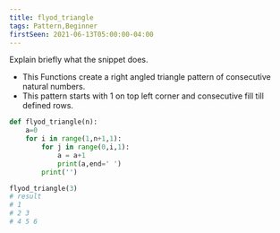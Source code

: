```yaml
---
title: flyod_triangle
tags: Pattern,Beginner
firstSeen: 2021-06-13T05:00:00-04:00
---
```


Explain briefly what the snippet does.

- This Functions create a right angled triangle pattern of consecutive natural numbers.
- This pattern starts with 1 on top left corner and consecutive fill till defined rows.

```py
def flyod_triangle(n):
    a=0
    for i in range(1,n+1,1):
        for j in range(0,i,1):
            a = a+1
            print(a,end=' ')
        print('') 
```

```py
flyod_triangle(3)
# result
# 1 
# 2 3 
# 4 5 6 
```

